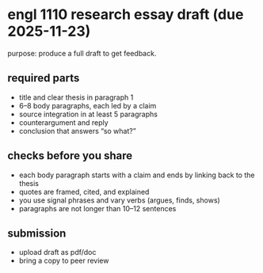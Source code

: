 # engl 1110 research essay draft (due 2025-11-23)

purpose: produce a full draft to get feedback.

## required parts
- title and clear thesis in paragraph 1
- 6–8 body paragraphs, each led by a claim
- source integration in at least 5 paragraphs
- counterargument and reply
- conclusion that answers “so what?”

## checks before you share
- each body paragraph starts with a claim and ends by linking back to the thesis
- quotes are framed, cited, and explained
- you use signal phrases and vary verbs (argues, finds, shows)
- paragraphs are not longer than 10–12 sentences

## submission
- upload draft as pdf/doc
- bring a copy to peer review
